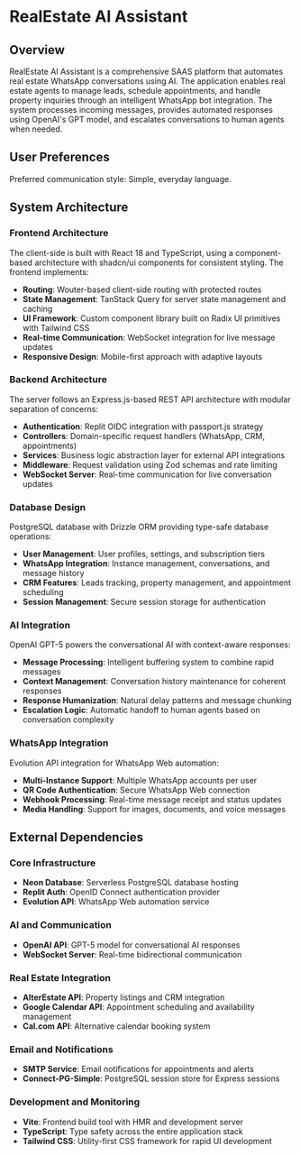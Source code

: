 # RealEstate AI Assistant

## Overview

RealEstate AI Assistant is a comprehensive SAAS platform that automates real estate WhatsApp conversations using AI. The application enables real estate agents to manage leads, schedule appointments, and handle property inquiries through an intelligent WhatsApp bot integration. The system processes incoming messages, provides automated responses using OpenAI's GPT model, and escalates conversations to human agents when needed.

## User Preferences

Preferred communication style: Simple, everyday language.

## System Architecture

### Frontend Architecture
The client-side is built with React 18 and TypeScript, using a component-based architecture with shadcn/ui components for consistent styling. The frontend implements:

- **Routing**: Wouter-based client-side routing with protected routes
- **State Management**: TanStack Query for server state management and caching
- **UI Framework**: Custom component library built on Radix UI primitives with Tailwind CSS
- **Real-time Communication**: WebSocket integration for live message updates
- **Responsive Design**: Mobile-first approach with adaptive layouts

### Backend Architecture
The server follows an Express.js-based REST API architecture with modular separation of concerns:

- **Authentication**: Replit OIDC integration with passport.js strategy
- **Controllers**: Domain-specific request handlers (WhatsApp, CRM, appointments)
- **Services**: Business logic abstraction layer for external API integrations
- **Middleware**: Request validation using Zod schemas and rate limiting
- **WebSocket Server**: Real-time communication for live conversation updates

### Database Design
PostgreSQL database with Drizzle ORM providing type-safe database operations:

- **User Management**: User profiles, settings, and subscription tiers
- **WhatsApp Integration**: Instance management, conversations, and message history  
- **CRM Features**: Leads tracking, property management, and appointment scheduling
- **Session Management**: Secure session storage for authentication

### AI Integration
OpenAI GPT-5 powers the conversational AI with context-aware responses:

- **Message Processing**: Intelligent buffering system to combine rapid messages
- **Context Management**: Conversation history maintenance for coherent responses
- **Response Humanization**: Natural delay patterns and message chunking
- **Escalation Logic**: Automatic handoff to human agents based on conversation complexity

### WhatsApp Integration
Evolution API integration for WhatsApp Web automation:

- **Multi-Instance Support**: Multiple WhatsApp accounts per user
- **QR Code Authentication**: Secure WhatsApp Web connection
- **Webhook Processing**: Real-time message receipt and status updates
- **Media Handling**: Support for images, documents, and voice messages

## External Dependencies

### Core Infrastructure
- **Neon Database**: Serverless PostgreSQL database hosting
- **Replit Auth**: OpenID Connect authentication provider
- **Evolution API**: WhatsApp Web automation service

### AI and Communication
- **OpenAI API**: GPT-5 model for conversational AI responses
- **WebSocket Server**: Real-time bidirectional communication

### Real Estate Integration
- **AlterEstate API**: Property listings and CRM integration
- **Google Calendar API**: Appointment scheduling and availability management
- **Cal.com API**: Alternative calendar booking system

### Email and Notifications
- **SMTP Service**: Email notifications for appointments and alerts
- **Connect-PG-Simple**: PostgreSQL session store for Express sessions

### Development and Monitoring
- **Vite**: Frontend build tool with HMR and development server
- **TypeScript**: Type safety across the entire application stack
- **Tailwind CSS**: Utility-first CSS framework for rapid UI development